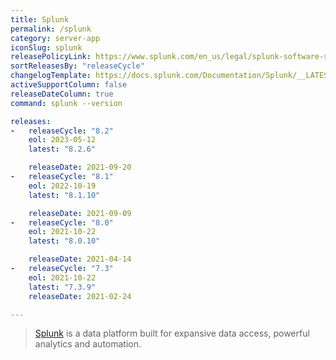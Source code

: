 ```yaml
---
title: Splunk
permalink: /splunk
category: server-app
iconSlug: splunk
releasePolicyLink: https://www.splunk.com/en_us/legal/splunk-software-support-policy.html
sortReleasesBy: "releaseCycle"
changelogTemplate: https://docs.splunk.com/Documentation/Splunk/__LATEST__/ReleaseNotes/MeetSplunk
activeSupportColumn: false
releaseDateColumn: true
command: splunk --version

releases:
-   releaseCycle: "8.2"
    eol: 2023-05-12
    latest: "8.2.6"

    releaseDate: 2021-09-20
-   releaseCycle: "8.1"
    eol: 2022-10-19
    latest: "8.1.10"

    releaseDate: 2021-09-09
-   releaseCycle: "8.0"
    eol: 2021-10-22
    latest: "8.0.10"

    releaseDate: 2021-04-14
-   releaseCycle: "7.3"
    eol: 2021-10-22
    latest: "7.3.9"
    releaseDate: 2021-02-24

---
```


> [Splunk](https://www.splunk.com/) is a data platform built for expansive data access, powerful analytics and automation.
